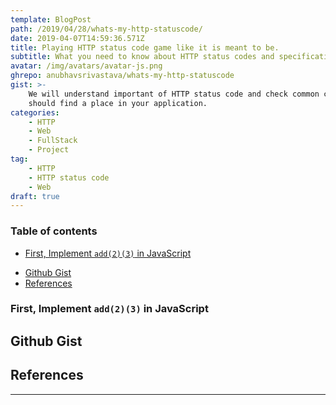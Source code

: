```yaml
---
template: BlogPost
path: /2019/04/28/whats-my-http-statuscode/
date: 2019-04-07T14:59:36.571Z
title: Playing HTTP status code game like it is meant to be.
subtitle: What you need to know about HTTP status codes and specifications around it
avatar: /img/avatars/avatar-js.png
ghrepo: anubhavsrivastava/whats-my-http-statuscode
gist: >-
    We will understand important of HTTP status code and check common codes that
    should find a place in your application.
categories:
    - HTTP
    - Web
    - FullStack
    - Project
tag:
    - HTTP
    - HTTP status code
    - Web
draft: true
---
```


### Table of contents

<!-- toc -->

-   [First, Implement `add(2)(3)` in JavaScript](#first-implement-add23-in-javascript)

*   [Github Gist](#github-gist)
*   [References](#references)

<!-- tocstop -->

### First, Implement `add(2)(3)` in JavaScript

## Github Gist

## References

---

